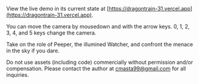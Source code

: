 View the live demo in its current state at [https://dragontrain-31.vercel.app](https://dragontrain-31.vercel.app).

You can move the camera by mousedown and with the arrow keys.
0, 1, 2, 3, 4, and 5 keys change the camera.

Take on the role of Peeper, the illumined Watcher, and confront the menace in the sky if you dare.

Do not use assets (including code) commercially without permission and/or compensation. Please contact the author at cmasta99@gmail.com for all inquiries.

